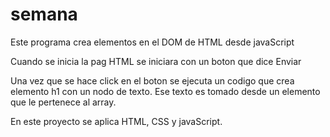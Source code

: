 # semana
Este programa crea elementos en el DOM de HTML desde javaScript

Cuando se inicia la pag HTML se iniciara con un boton que dice Enviar

Una vez que se hace click en el boton se ejecuta un codigo que crea 
elemento h1 con un nodo de texto. Ese texto es tomado desde un elemento
que le pertenece al array.

En este  proyecto se aplica HTML, CSS y javaScript.
